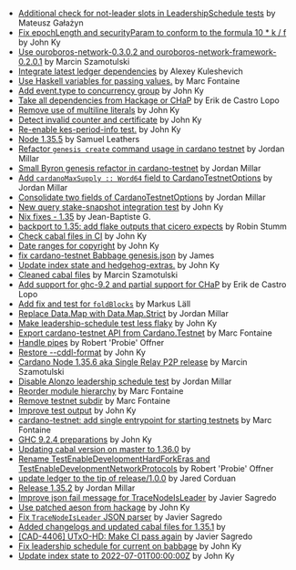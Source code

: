 - [Additional check for not-leader slots in LeadershipSchedule tests](https://github.com/input-output-hk/cardano-node/pull/5110) by Mateusz Gałażyn
- [Fix epochLength and securityParam to conform to the formula 10 * k / f](https://github.com/input-output-hk/cardano-node/pull/5099) by John Ky
- [Use ouroboros-network-0.3.0.2 and ouroboros-network-framework-0.2.0.1](https://github.com/input-output-hk/cardano-node/pull/5018) by Marcin Szamotulski
- [Integrate latest ledger dependencies](https://github.com/input-output-hk/cardano-node/pull/5013) by Alexey Kuleshevich
- [Use Haskell variables for passing values.](https://github.com/input-output-hk/cardano-node/pull/5011) by Marc Fontaine
- [Add event.type to concurrency group](https://github.com/input-output-hk/cardano-node/pull/4947) by John Ky
- [Take all dependencies from Hackage or CHaP](https://github.com/input-output-hk/cardano-node/pull/4921) by Erik de Castro Lopo
- [Remove use of multiline literals](https://github.com/input-output-hk/cardano-node/pull/4889) by John Ky
- [Detect invalid counter and certificate](https://github.com/input-output-hk/cardano-node/pull/4880) by John Ky
- [Re-enable kes-period-info test.](https://github.com/input-output-hk/cardano-node/pull/4879) by John Ky
- [Node 1.35.5](https://github.com/input-output-hk/cardano-node/pull/4851) by Samuel Leathers
- [Refactor `genesis create` command usage in  cardano testnet](https://github.com/input-output-hk/cardano-node/pull/4831) by Jordan Millar
- [Small Byron genesis refactor in cardano-testnet](https://github.com/input-output-hk/cardano-node/pull/4818) by Jordan Millar
- [Add `cardanoMaxSupply :: Word64` field to CardanoTestnetOptions](https://github.com/input-output-hk/cardano-node/pull/4817) by Jordan Millar
- [Consolidate two fields of CardanoTestnetOptions](https://github.com/input-output-hk/cardano-node/pull/4806) by Jordan Millar
- [New query stake-snapshot integration test](https://github.com/input-output-hk/cardano-node/pull/4805) by John Ky
- [Nix fixes - 1.35](https://github.com/input-output-hk/cardano-node/pull/4778) by Jean-Baptiste G.
- [backport to 1.35: add flake outputs that cicero expects](https://github.com/input-output-hk/cardano-node/pull/4769) by Robin Stumm
- [Check cabal files in CI](https://github.com/input-output-hk/cardano-node/pull/4766) by John Ky
- [Date ranges for copyright](https://github.com/input-output-hk/cardano-node/pull/4755) by John Ky
- [fix cardano-testnet Babbage genesis.json](https://github.com/input-output-hk/cardano-node/pull/4729) by James
- [Update index state and hedgehog-extras.](https://github.com/input-output-hk/cardano-node/pull/4714) by John Ky
- [Cleaned cabal files](https://github.com/input-output-hk/cardano-node/pull/4710) by Marcin Szamotulski
- [Add support for ghc-9.2 and partial support for CHaP](https://github.com/input-output-hk/cardano-node/pull/4701) by Erik de Castro Lopo
- [Add fix and test for `foldBlocks`](https://github.com/input-output-hk/cardano-node/pull/4679) by Markus Läll
- [Replace Data.Map with Data.Map.Strict](https://github.com/input-output-hk/cardano-node/pull/4675) by Jordan Millar
- [Make leadership-schedule test less flaky](https://github.com/input-output-hk/cardano-node/pull/4671) by John Ky
- [Export cardano-testnet API from Cardano.Testnet](https://github.com/input-output-hk/cardano-node/pull/4636) by Marc Fontaine
- [Handle pipes](https://github.com/input-output-hk/cardano-node/pull/4625) by Robert 'Probie' Offner
- [Restore --cddl-format](https://github.com/input-output-hk/cardano-node/pull/4617) by John Ky
- [Cardano Node 1.35.6 aka Single Relay P2P release](https://github.com/input-output-hk/cardano-node/pull/4612) by Marcin Szamotulski
- [Disable Alonzo leadership schedule test](https://github.com/input-output-hk/cardano-node/pull/4605) by Jordan Millar
- [Reorder module hierarchy](https://github.com/input-output-hk/cardano-node/pull/4595) by Marc Fontaine
- [Remove testnet subdir](https://github.com/input-output-hk/cardano-node/pull/4580) by Marc Fontaine
- [Improve test output](https://github.com/input-output-hk/cardano-node/pull/4575) by John Ky
- [cardano-testnet: add single entrypoint for starting testnets](https://github.com/input-output-hk/cardano-node/pull/4544) by Marc Fontaine
- [GHC 9.2.4 preparations](https://github.com/input-output-hk/cardano-node/pull/4504) by John Ky
- [Updating cabal version on master to 1.36.0](https://github.com/input-output-hk/cardano-node/pull/4391) by 
- [Rename TestEnableDevelopmentHardForkEras and TestEnableDevelopmentNetworkProtocols](https://github.com/input-output-hk/cardano-node/pull/4341) by Robert 'Probie' Offner
- [update ledger to the tip of release/1.0.0](https://github.com/input-output-hk/cardano-node/pull/4242) by Jared Corduan
- [Release 1.35.2](https://github.com/input-output-hk/cardano-node/pull/4220) by Jordan Millar
- [Improve json fail message for TraceNodeIsLeader](https://github.com/input-output-hk/cardano-node/pull/4216) by Javier Sagredo
- [Use patched aeson from hackage](https://github.com/input-output-hk/cardano-node/pull/4200) by John Ky
- [Fix `TraceNodeIsLeader` JSON parser](https://github.com/input-output-hk/cardano-node/pull/4187) by Javier Sagredo
- [Added changelogs and updated cabal files for 1.35.1](https://github.com/input-output-hk/cardano-node/pull/4153) by 
- [[CAD-4406] UTxO-HD: Make CI pass again](https://github.com/input-output-hk/cardano-node/pull/4150) by Javier Sagredo
- [Fix leadership schedule for current on babbage](https://github.com/input-output-hk/cardano-node/pull/4106) by John Ky
- [Update index state to 2022-07-01T00:00:00Z](https://github.com/input-output-hk/cardano-node/pull/3862) by John Ky
